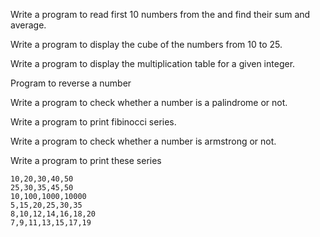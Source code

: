 Write a program  to read first 10 numbers from the and find their sum and average.

Write a program  to display the cube of the numbers from 10 to 25.

Write a program  to display the multiplication table for a given integer.

 Program to reverse a number

 Write a  program to check whether a number is a palindrome or not.


Write a  program to print fibinocci series.

Write a  program to check whether a number is armstrong or not.

Write a program to print these series
```
10,20,30,40,50
25,30,35,45,50
10,100,1000,10000
5,15,20,25,30,35
8,10,12,14,16,18,20
7,9,11,13,15,17,19
```

